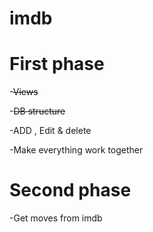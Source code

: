 
# imdb
# First phase

-~~Views~~

-~~DB structure~~

-ADD , Edit & delete

-Make everything work together

# Second phase

-Get moves from imdb
